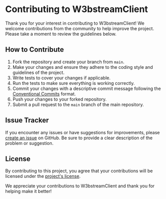 # Contributing to W3bstreamClient

Thank you for your interest in contributing to W3bstreamClient! We welcome contributions from the community to help improve the project. Please take a moment to review the guidelines below.

## How to Contribute

1. Fork the repository and create your branch from `main`.
2. Make your changes and ensure they adhere to the coding style and guidelines of the project.
3. Write tests to cover your changes if applicable.
4. Run the tests to make sure everything is working correctly.
5. Commit your changes with a descriptive commit message following the [Conventional Commits](https://www.conventionalcommits.org/en/v1.0.0/) format.
6. Push your changes to your forked repository.
7. Submit a pull request to the `main` branch of the main repository.

## Issue Tracker

If you encounter any issues or have suggestions for improvements, please [create an issue](https://github.com/as-iotex/w3bstream-client-arduino/issues) on GitHub. Be sure to provide a clear description of the problem or suggestion.

## License

By contributing to this project, you agree that your contributions will be licensed under the [project's license](LICENSE.md).

We appreciate your contributions to W3bstreamClient and thank you for helping make it better!
